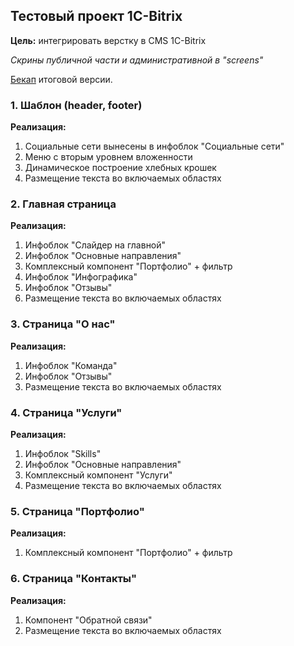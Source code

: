 ## Тестовый проект 1C-Bitrix

**Цель:** интегрировать верстку в СMS 1C-Bitrix

_Скрины публичной части и административной в "screens"_

[Бекап](https://disk.yandex.ru/d/n-5QvqTdeFx75w) итоговой версии.

### 1. Шаблон (header, footer)
**Реализация:**
1. Социальные сети вынесены в инфоблок "Социальные сети"
2. Меню с вторым уровнем вложенности
3. Динамическое построение хлебных крошек
4. Размещение текста во включаемых областях

### 2. Главная страница
**Реализация:**
1. Инфоблок "Слайдер на главной"
2. Инфоблок "Основные направления"
3. Комплексный компонент "Портфолио" + фильтр
4. Инфоблок "Инфографика"
5. Инфоблок "Отзывы"
6. Размещение текста во включаемых областях

### 3. Страница "О нас"
**Реализация:**
1. Инфоблок "Команда"
2. Инфоблок "Отзывы"
3. Размещение текста во включаемых областях

### 4. Страница "Услуги"
**Реализация:**
1. Инфоблок "Skills"
2. Инфоблок "Основные направления"
3. Комплексный компонент "Услуги"
4. Размещение текста во включаемых областях

### 5. Страница "Портфолио"
**Реализация:**
1. Комплексный компонент "Портфолио" + фильтр

### 6. Страница "Контакты"
**Реализация:**
1. Компонент "Обратной связи"
2. Размещение текста во включаемых областях
